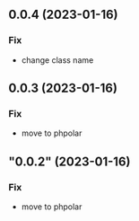 ## 0.0.4 (2023-01-16)

### Fix

- change class name

## 0.0.3 (2023-01-16)

### Fix

- move to phpolar

## "0.0.2" (2023-01-16)

### Fix

- move to phpolar
